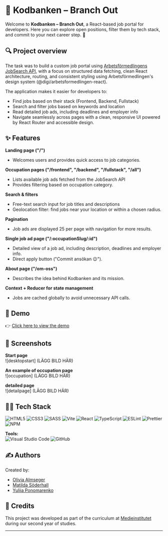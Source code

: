 # 🌱 Kodbanken – Branch Out

Welcome to **Kodbanken – Branch Out**, a React-based job portal for developers. Here you can explore open positions, filter them by tech stack, and commit to your next career step. 🚀

## 🔍 Project overview

The task was to build a custom job portal using [Arbetsförmedlingens JobSearch API](https://jobsearch.api.jobtechdev.se/), with a focus on structured data fetching, clean React architecture, routing, and consistent styling using Arbetsförmedlingen's design system (@digi/arbetsformedlingen-react).

The application makes it easier for developers to:

- Find jobs based on their stack (Frontend, Backend, Fullstack)
- Search and filter jobs based on keywords and location
- Read detailed job ads, including deadlines and employer info
- Navigate seamlessly across pages with a clean, responsive UI powered by React Router and accessible design.

## ✨ Features

**Landing page ("/")**

- Welcomes users and provides quick access to job categories.

**Occupation pages ("/frontend", "/backend", "/fullstack", "/all")**

- Lists available job ads fetched from the JobSearch API
- Provides filtering based on occupation category.

**Search & filters**

- Free-text search input for job titles and descriptions
- Geolocation filter: find jobs near your location or within a chosen radius.

**Pagination**

- Job ads are displayed 25 per page with navigation for more results.

**Single job ad page ("/:occupationSlug/:id")**

- Detailed view of a job ad, including description, deadlines and employer info.
- Direct apply button ("Commit ansökan 😉").

**About page ("/om-oss")**

- Describes the idea behind Kodbanken and its mission.

**Context + Reducer for state management**

- Jobs are cached globally to avoid unnecessary API calls.

## 🎥 Demo

👉 [Click here to view the demo](https://github.com/Medieinstitutet/fed24d-case-af-jobtech-team-4-1)

## 📸 Screenshots

**Start page**  
![desktopstart] (LÄGG BILD HÄR)

**An example of occupation page**  
![occupation] (LÄGG BILD HÄR)

**detailed page**  
![detailpage] (LÄGG BILD HÄR)

## 🧑‍💻 Tech Stack

![HTML5](https://img.shields.io/badge/html5-%23E34F26.svg?style=for-the-badge&logo=html5&logoColor=white) ![CSS3](https://img.shields.io/badge/css3-%231572B6.svg?style=for-the-badge&logo=css3&logoColor=white) ![SASS](https://img.shields.io/badge/SASS-hotpink.svg?style=for-the-badge&logo=SASS&logoColor=white) ![Vite](https://img.shields.io/badge/vite-%23646CFF.svg?style=for-the-badge&logo=vite&logoColor=white) ![React](https://img.shields.io/badge/react-%2361DAFB.svg?style=for-the-badge&logo=react&logoColor=black) ![TypeScript](https://img.shields.io/badge/typescript-%23007ACC.svg?style=for-the-badge&logo=typescript&logoColor=white) ![ESLint](https://img.shields.io/badge/ESLint-4B3263?style=for-the-badge&logo=eslint&logoColor=white) ![Prettier](https://img.shields.io/badge/prettier-%23F7B93E.svg?style=for-the-badge&logo=prettier&logoColor=black) ![NPM](https://img.shields.io/badge/NPM-%23CB3837.svg?style=for-the-badge&logo=npm&logoColor=white)

**Tools:**  
![Visual Studio Code](https://img.shields.io/badge/Visual%20Studio%20Code-0078d7.svg?style=for-the-badge&logo=visual-studio-code&logoColor=white) ![GitHub](https://img.shields.io/badge/github-%23121011.svg?style=for-the-badge&logo=github&logoColor=white)

## ✍️ Authors

Created by:

- [Olivia Almseger](https://github.com/oliviaalmseger)
- [Matilda Söderhall](https://github.com/matildasoderhall)
- [Yuliia Ponomarenko](https://github.com/Yuliia-fed23)

## 🤝 Credits

This project was developed as part of the curriculum at [Medieinstitutet](https://medieinstitutet.se/) during our second year of studies.

---
